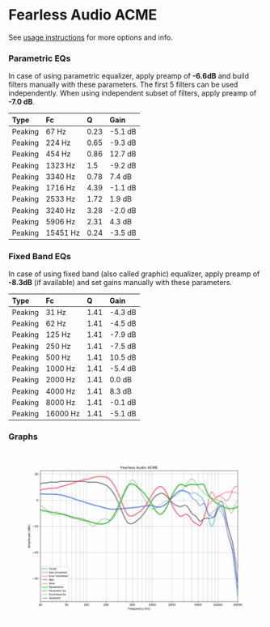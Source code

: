 # Fearless Audio ACME
See [usage instructions](https://github.com/jaakkopasanen/AutoEq#usage) for more options and info.

### Parametric EQs
In case of using parametric equalizer, apply preamp of **-6.6dB** and build filters manually
with these parameters. The first 5 filters can be used independently.
When using independent subset of filters, apply preamp of **-7.0 dB**.

| Type    | Fc       |    Q | Gain    |
|:--------|:---------|:-----|:--------|
| Peaking | 67 Hz    | 0.23 | -5.1 dB |
| Peaking | 224 Hz   | 0.65 | -9.3 dB |
| Peaking | 454 Hz   | 0.86 | 12.7 dB |
| Peaking | 1323 Hz  | 1.5  | -9.2 dB |
| Peaking | 3340 Hz  | 0.78 | 7.4 dB  |
| Peaking | 1716 Hz  | 4.39 | -1.1 dB |
| Peaking | 2533 Hz  | 1.72 | 1.9 dB  |
| Peaking | 3240 Hz  | 3.28 | -2.0 dB |
| Peaking | 5906 Hz  | 2.31 | 4.3 dB  |
| Peaking | 15451 Hz | 0.24 | -3.5 dB |

### Fixed Band EQs
In case of using fixed band (also called graphic) equalizer, apply preamp of **-8.3dB**
(if available) and set gains manually with these parameters.

| Type    | Fc       |    Q | Gain    |
|:--------|:---------|:-----|:--------|
| Peaking | 31 Hz    | 1.41 | -4.3 dB |
| Peaking | 62 Hz    | 1.41 | -4.5 dB |
| Peaking | 125 Hz   | 1.41 | -7.9 dB |
| Peaking | 250 Hz   | 1.41 | -7.5 dB |
| Peaking | 500 Hz   | 1.41 | 10.5 dB |
| Peaking | 1000 Hz  | 1.41 | -5.4 dB |
| Peaking | 2000 Hz  | 1.41 | 0.0 dB  |
| Peaking | 4000 Hz  | 1.41 | 8.3 dB  |
| Peaking | 8000 Hz  | 1.41 | -0.1 dB |
| Peaking | 16000 Hz | 1.41 | -5.1 dB |

### Graphs
![](./Fearless%20Audio%20ACME.png)